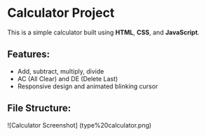 # Calculator Project

This is a simple calculator built using **HTML**, **CSS**, and **JavaScript**.

## Features:
- Add, subtract, multiply, divide
- AC (All Clear) and DE (Delete Last)
- Responsive design and animated blinking cursor

## File Structure:
![Calculator Screenshot]
(type%20calculator.png)

